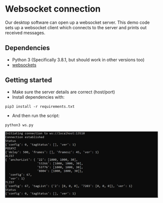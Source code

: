 # Websocket connection

Our desktop software can open up a websocket server.
This demo code sets up a websocket client which connects to the server and prints out received messages.

## Dependencies

* Python 3 (Specifically 3.8.1, but should work in other versions too)
* [websockets](https://github.com/aaugustin/websockets)

## Getting started

* Make sure the server details are correct (host/port)
* Install dependencies with:
```
pip3 install -r requirements.txt
```
* And then run the script:
```
python3 ws.py
```

![Console view](/Data%20API/Websocket/Python/console.png?raw=true "Console API messages")